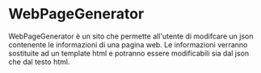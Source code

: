 # WebPageGenerator
WebPageGenerator è un sito che permette all'utente di modifcare un json contenente le informazioni di una pagina web. Le informazioni verranno sostituite ad un template html e potranno essere modificabili sia dal json che dal testo html.
